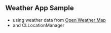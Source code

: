 ## Weather App Sample
* using weather data from [Open Weather Map](openweathermap.org)
* and CLLocationManager